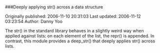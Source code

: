 ###Deeply applying str() across a data structure

Originally published: 2006-11-10 20:31:03
Last updated: 2006-11-12 03:23:54
Author: Danny Yoo

The str() in the standard library behaves in a slightly weird way when applied against lists: on each element of the list, the repr() is appended.  In contrast, this module provides a deep_str() that deeply applies str() across lists.